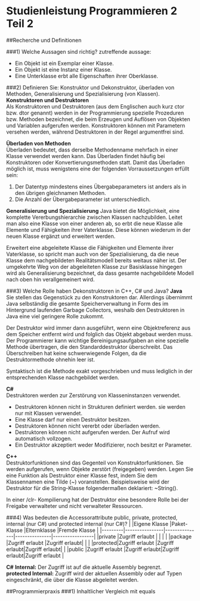 # Studienleistung Programmieren 2 Teil 2

##Recherche und Definitionen

###1) Welche Aussagen sind richtig?
zutreffende aussage: 
- Ein Objekt ist ein Exemplar einer Klasse.
- Ein Objekt ist eine Instanz einer Klasse.
- Eine Unterklasse erbt alle Eigenschaften ihrer Oberklasse.

###2) Definieren Sie: Konstruktor und Dekonstruktor, überladen von Methoden, Generalisierung und Spezialisierung (von Klassen).
**Konstruktoren und Destruktoren**  
Als Konstruktoren und Destruktoren (aus dem Englischen auch kurz ctor bzw. dtor genannt) werden in der Programmierung spezielle Prozeduren bzw. 
Methoden bezeichnet, die beim Erzeugen und Auflösen von Objekten und Variablen aufgerufen werden. 
Konstruktoren können mit Parametern versehen werden, während Destruktoren in der Regel argumentfrei sind.

**Überladen von Methoden**  
Überladen bedeutet, dass derselbe Methodenname mehrfach in einer Klasse verwendet werden kann. Das Überladen findet häufig bei Konstruktoren oder Konvertierungsmethoden statt.
Damit das Überladen möglich ist, muss wenigstens eine der folgenden Vorraussetzungen erfüllt sein:

1. Der Datentyp mindestens eines Übergabeparameters ist anders als in den übrigen gleichnamen Methoden.
2. Die Anzahl der Übergabeparameter ist unterschiedlich.

**Generalisierung und Spezialisierung**
Java bietet die Möglichkeit, eine komplette Vererbungshierarchie zwischen Klassen nachzubilden. Leitet man also eine Klasse von einer anderen ab, so erbt die neue Klasse alle Elemente und Fähigkeiten ihrer Vaterklasse. Diese können wiederum in der neuen Klasse ergänzt und erweitert werden.

Erweitert eine abgeleitete Klasse die Fähigkeiten und Elemente ihrer Vaterklasse, so spricht man auch von der Spezialisierung, da die neue Klasse dem nachgebildeten Realitätsmodell bereits weitaus näher ist. Der umgekehrte Weg von der abgeleiteten Klasse zur Basisklasse hingegen wird als Generalisierung bezeichnet, da dass gesamte nachgebildete Modell nach oben hin verallgemeinert wird. 

###3) Welche Rolle haben Dekonstruktoren in C++, C# und Java?
**Java**  
Sie stellen das Gegenstück zu den Konstruktoren dar. Allerdings übernimmt Java selbständig die gesamte Speicherverwaltung in Form des im Hintergrund laufenden Garbage Collectors, weshalb den Destruktoren in Java eine viel geringere Rolle zukommt.

Der Destruktor wird immer dann ausgeführt, wenn eine Objektreferenz aus dem Speicher entfernt wird und folglich das Objekt abgebaut werden muss. Der Programmierer kann wichtige Bereinigungsaufgaben an eine spezielle Methode übertragen, die den Standarddestruktor überschreibt. Das Überschreiben hat keine schwerwiegende Folgen, da die Destruktormethode ohnehin leer ist.

Syntaktisch ist die Methode exakt vorgeschrieben und muss lediglich in der entsprechenden Klasse nachgebildet werden. 

**C#**  
Destruktoren werden zur Zerstörung von Klasseninstanzen verwendet.

- Destruktoren können nicht in Strukturen definiert werden. sie werden nur mit Klassen verwendet.
- Eine Klasse darf nur einen Destruktor besitzen.
- Destruktoren können nicht vererbt oder überladen werden.
- Destruktoren können nicht aufgerufen werden. Der Aufruf wird automatisch vollzogen.
- Ein Destruktor akzeptiert weder Modifizierer, noch besitzt er Parameter.

**C++**  
Destruktorfunktionen sind das Gegenteil von Konstruktorfunktionen. Sie werden aufgerufen, wenn Objekte zerstört (freigegeben) werden. Legen Sie eine Funktion als Destruktor einer Klasse fest, indem Sie dem Klassennamen eine Tilde (~) voranstellen. Beispielsweise wird der Destruktor für die String-Klasse folgendermaßen deklariert: ~String().

In einer /clr- Kompilierung hat der Destruktor eine besondere Rolle bei der Freigabe verwalteter und nicht verwalteter Ressourcen.

###4) Was bedeuten die Accessorattribute public, private, protected, internal (nur C#) und protected internal (nur C#)?
|         |Eigene Klasse   |Paket-Klasse   |Elternklasse   |Fremde Klasse    |
|---------|----------------|---------------|---------------|-----------------|
|private  |Zugriff erlaubt | 			   |               |                 |
|package  |Zugriff erlaubt |Zugriff erlaubt| 		       |                 |
|protected|Zugriff erlaubt |Zugriff erlaubt|Zugriff erlaubt| 	             |
|public   |Zugriff erlaubt |Zugriff erlaubt|Zugriff erlaubt|Zugriff erlaubt  |

**C#**
**Internal:** Der Zugriff ist auf die aktuelle Assembly begrenzt.  
**protected Internal:** Zugriff wird der aktuellen Assembly oder auf Typen eingeschränkt, die über die Klasse abgeleitet werden. 

##Programmierpraxis
###1) Inhaltlicher Vergleich mit equals